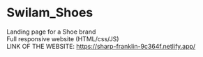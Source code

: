 # Swilam_Shoes
Landing page for a Shoe brand </br>
Full responsive website (HTML/css/JS) </br>
LINK OF THE WEBSITE: https://sharp-franklin-9c364f.netlify.app/
